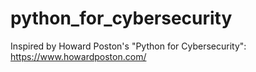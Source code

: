 # python_for_cybersecurity

Inspired by Howard Poston's "Python for Cybersecurity": https://www.howardposton.com/
